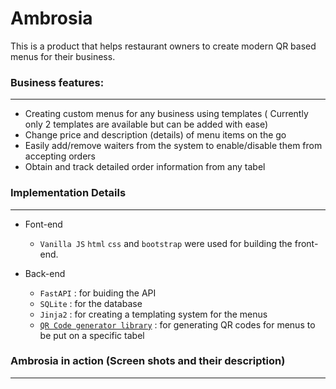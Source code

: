 # Ambrosia

This is a product that helps restaurant owners to create modern QR based menus for their business.

### Business features:
---
* Creating custom menus for any business using templates ( Currently only 2 templates are available but can be added with ease)
* Change price and description (details) of menu items on the go
* Easily add/remove waiters from the system to enable/disable them from accepting orders
* Obtain and track detailed order information from any tabel

### Implementation Details
---
* Font-end
  - `Vanilla JS`  `html` `css` and `bootstrap` were used for building the front-end.

* Back-end
  - `FastAPI` : for buiding the API
  - `SQLite` : for the database
  - `Jinja2` : for creating a templating system for the menus
  - [`QR Code generator library`](https://www.nayuki.io/page/qr-code-generator-library#python) : for generating QR codes for menus to be put on a specific tabel 

### Ambrosia in action (Screen shots and their description)
---
